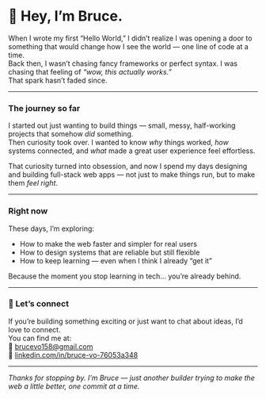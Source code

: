 # 👋 Hey, I’m Bruce.

When I wrote my first “Hello World,” I didn’t realize I was opening a door to something that would change how I see the world — one line of code at a time.  
Back then, I wasn’t chasing fancy frameworks or perfect syntax. I was chasing that feeling of *“wow, this actually works.”*  
That spark hasn’t faded since.

---

### The journey so far
I started out just wanting to build things — small, messy, half-working projects that somehow *did* something.  
Then curiosity took over. I wanted to know *why* things worked, *how* systems connected, and *what* made a great user experience feel effortless.

That curiosity turned into obsession, and now I spend my days designing and building full-stack web apps — not just to make things run, but to make them *feel right*.

---

### Right now
These days, I’m exploring:
- How to make the web faster and simpler for real users  
- How to design systems that are reliable but still flexible  
- How to keep learning — even when I think I already “get it”

Because the moment you stop learning in tech… you’re already behind.

---

### 🤝 Let’s connect
If you’re building something exciting or just want to chat about ideas, I’d love to connect.  
You can find me at:  
📧 [brucevo158@gmail.com](mailto:brucevo158@gmail.com)  
💼 [linkedin.com/in/bruce-vo-76053a348](https://www.linkedin.com/in/bruce-vo-76053a348)

---

*Thanks for stopping by. I’m Bruce — just another builder trying to make the web a little better, one commit at a time.*

